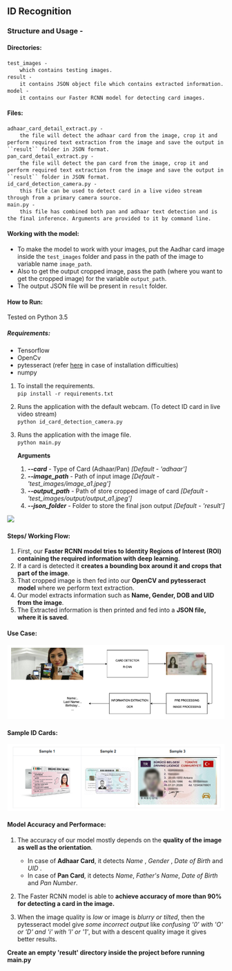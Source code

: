 ## ID Recognition

### Structure and Usage - 

#### Directories:
	test_images -
		which contains testing images.
	result - 
		it contains JSON object file which contains extracted information.
	model - 
		it contains our Faster RCNN model for detecting card images.
	
#### Files:
	adhaar_card_detail_extract.py - 
		the file will detect the adhaar card from the image, crop it and perform required text extraction from the image and save the output in ``result`` folder in JSON format.
	pan_card_detail_extract.py - 
		the file will detect the pan card from the image, crop it and perform required text extraction from the image and save the output in ``result`` folder in JSON format.
	id_card_detection_camera.py - 
		this file can be used to detect card in a live video stream through from a primary camera source.
	main.py - 
	    this file has combined both pan and adhaar text detection and is the final inference. Arguments are provided to it by command line.
	
#### Working with the model:
* To make the model to work with your images, put the Aadhar card image inside the ``test_images`` folder and pass in the path of the image to variable name ``image_path``.
* Also to get the output cropped image, pass the path (where you want to get the cropped image) for the variable ``output_path``. 
* The output JSON file will be present in ``result`` folder.

#### How to Run:
Tested on Python 3.5

##### Requirements:
* Tensorflow
* OpenCv
* pytesseract (refer [here](https://gitlab.iotiot.in/shunya/products/id-recognition/issues/14#note_16294) in case of installation difficulties)
* numpy 

1. To install the requirements.  
``pip install -r requirements.txt``
    
2. Runs the application with the default webcam. (To detect ID card in live video stream)  
``python id_card_detection_camera.py``

3. Runs the application with the image file.  
``python main.py ``

    **Arguments**
    
    1. **_--card_** - Type of Card (Adhaar/Pan) _[Default - 'adhaar']_ 
    2. **_--image_path_** - Path of input image _[Default - 'test_images/image_a1.jpeg']_
    3. **_--output_path_** - Path of store cropped image of card _[Default - 'test_images/output/output_a1.jpeg']_
    4. **_--json_folder_** - Folder to store the final json output _[Default - 'result']_ 
    
![](extras/arguments.png)
    
#### Steps/ Working Flow:
1. First, our **Faster RCNN model tries to Identity Regions of Interest (ROI) containing the required information with deep learning**.
2. If a card is detected it **creates a bounding box around it and crops that part of the image**.
3. That cropped image is then fed into our **OpenCV and pytesseract model** where we perform text extraction.
4. Our model extracts information such as **Name, Gender, DOB and UID from the image**.
5. The Extracted information is then printed and fed into a **JSON file, where it is saved**.

#### Use Case:
![](extras/use_case.png)

#### Sample ID Cards:
![](extras/sample.png)

#### Model Accuracy and Performace:
1. The accuracy of our model mostly depends on the **quality of the image as well as the orientation**. 
    - In case of **Adhaar Card**, it detects _Name_ , _Gender_ , _Date of Birth_ and _UID_ . 
    - In case of **Pan Card**, it detects _Name_, _Father's Name_, _Date of Birth_ and _Pan Number_.
    
2. The Faster RCNN model is able to **achieve accuracy of more than 90% for detecting a card in the image.**
3. When the image quality is _low_ or image is _blurry or tilted_, then the pytesseract model give _some incorrect output_ like _confusing '0' with 'O' or 'D' and 'i' with 'l' or '1'_, but with a descent quality image it gives better results. 

**Create an empty 'result' directory inside the project before running main.py**
